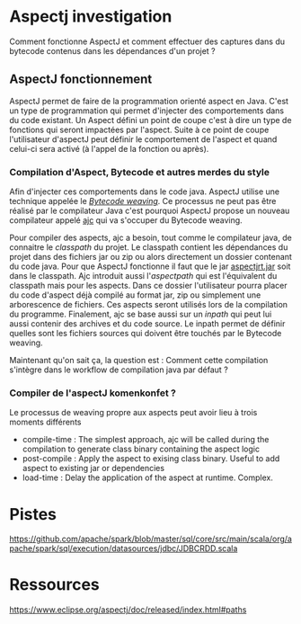 # Aspectj investigation

Comment fonctionne AspectJ et comment effectuer des captures dans du bytecode contenus dans les dépendances d'un projet ?

## AspectJ fonctionnement

AspectJ permet de faire de la programmation orienté aspect en Java. C'est un type de programmation qui permet d'injecter des comportements dans du code existant. Un Aspect défini un point de coupe c'est à dire un type de fonctions qui seront impactées par l'aspect. Suite à ce point de coupe l'utilisateur d'aspectJ peut définir le comportement de l'aspect et quand celui-ci sera activé (à l'appel de la fonction ou après).

### Compilation d'Aspect, Bytecode et autres merdes du style

Afin d'injecter ces comportements dans le code java. AspectJ utilise une technique appelée le [*Bytecode weaving*](https://www.eclipse.org/aspectj/doc/released/devguide/bytecode-concepts.html). Ce processus ne peut pas être réalisé par le compilateur Java c'est pourquoi AspectJ propose un nouveau compilateur appelé [ajc](https://www.eclipse.org/aspectj/doc/released/devguide/ajc-ref.html) qui va s'occuper du Bytecode weaving. 

Pour compiler des aspects, ajc a besoin, tout comme le compilateur java, de connaitre le *classpath* du projet. Le classpath contient les dépendances du projet dans des fichiers jar ou zip ou alors directement un dossier contenant du code java. Pour que AspectJ fonctionne il faut que le jar [aspectjrt.jar](https://mvnrepository.com/artifact/org.aspectj/aspectjrt) soit dans le classpath. Ajc introduit aussi l'*aspectpath* qui est l'équivalent du classpath mais pour les aspects. Dans ce dossier l'utilisateur pourra placer du code d'aspect déjà compilé au format jar, zip ou simplement une arborescence de fichiers. Ces aspects seront utilisés lors de la compilation du programme.
Finalement, ajc se base aussi sur un *inpath* qui peut lui aussi contenir des archives et du code source. Le inpath permet de définir quelles sont les fichiers sources qui doivent être touchés par le Bytecode weaving.

Maintenant qu'on sait ça, la question est : Comment cette compilation s'intègre dans le workflow de compilation java par défaut ?

### Compiler de l'aspectJ komenkonfet ?

Le processus de weaving propre aux aspects peut avoir lieu à trois moments différents 
- compile-time : The simplest approach, ajc will be called during the compilation to generate class binary containing the aspect logic
- post-compile : Apply the aspect to exising class binary. Useful to add aspect to existing jar or dependencies
- load-time : Delay the application of the aspect at runtime. Complex.


# Pistes
https://github.com/apache/spark/blob/master/sql/core/src/main/scala/org/apache/spark/sql/execution/datasources/jdbc/JDBCRDD.scala
# Ressources

https://www.eclipse.org/aspectj/doc/released/index.html#paths